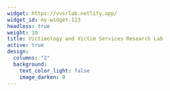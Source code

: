 ```yaml
---
widget: https://vvsrlab.netlify.app/
widget_id: my-widget-123
headless: true
weight: 10
title: Victimology and Victim Services Research Lab
active: true
design:
  columns: "2"
  background:
    text_color_light: false
    image_darken: 0
---
```

